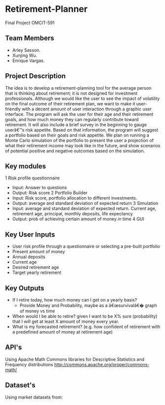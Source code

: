 # Retirement-Planner
Final Project OMCIT-591

## Team Members
* Arley Sasson.
* Xunjing Wu.
* Enrique Vargas.

## Project Description
The idea is to develop a retirement-planning tool for the average person that is thinking about retirement; it is not designed for investment professionals. Although we would like the user to see the impact of volatility on the final outcome of their retirement plan, we want to make it user-friendly with a decent amount of user interaction through a graphic user interface.
The program will ask the user for their age and their retirement goals, and how much money they can regularly contribute toward retirement. It will also include a brief survey in the beginning to gauge userâ€™s risk appetite. Based on that information, the program will suggest a portfolio based on their goals and risk appetite. We plan on running a Monte Carlo simulation of the portfolio to present the user a projection of what their retirement income may look like in the future, and show scenarios of potential positive and negative outcomes based on the simulation.

## Key modules
1 Risk profile questionnaire
  * Input: Answer to questions
  * Output: Risk score
2 Portfolio Builder
  * Input: Risk score, portfolio allocation to different investments.
  * Output: average and standard deviation of expected return
3 Simulation
  * Input: average and standard deviation of expected return.  Current age, retirement age, principal, monthly deposits, life expectancy
  * Output: prob of achieving certain amount of money in time
4 GUI

## Key User Inputs
* User risk profile through a questionnaire or selecting a pre-built portfolio
* Present amount of money
* Annual deposits
* Current age
* Desired retirement age
* Target yearly retirement

## Key Outputs
* If I retire today, how much money can I get on a yearly basis?
  * Provide Money and Probability, maybe as a â€œsurvivalâ€� graph of money vs time
* When would I be able to retire? given I want to be X% sure (probability) that I will get at least X amount of money every year.
* What is my forecasted retirement? (e.g. how confident of retirement with a predefined amount of money at retirement age)

## API's
Using Apache Math Commons libraries for Descriptive Statistics and Frequency distributions
http://commons.apache.org/proper/commons-math/

## Dataset's
Using market datasets from:

